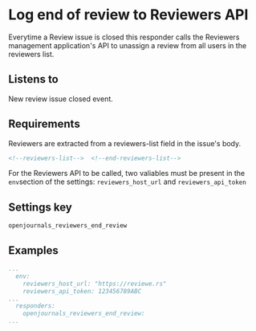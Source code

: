 Log end of review to Reviewers API
==================================

Everytime a Review issue is closed this responder calls the Reviewers management application's API to unassign a review from all users in the reviewers list.

## Listens to

New review issue closed event.

## Requirements

Reviewers are extracted from a reviewers-list field in the issue's body.

```html
<!--reviewers-list-->  <!--end-reviewers-list-->
```

For the Reviewers API to be called, two valiables must be present in the `env`section of the settings:
`reviewers_host_url` and `reviewers_api_token`

## Settings key

`openjournals_reviewers_end_review`


## Examples

```yaml
...
  env:
    reviewers_host_url: "https://reviewe.rs"
    reviewers_api_token: 123456789ABC
...
  responders:
    openjournals_reviewers_end_review:
...
```
